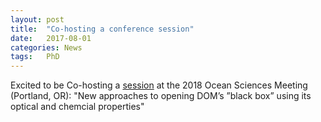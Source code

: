 ```yaml
---
layout: post
title:  "Co-hosting a conference session"
date:   2017-08-01
categories: News
tags:	PhD
---
```

Excited to be Co-hosting a [session](https://agu.confex.com/agu/os18/preliminaryview.cgi/Session22989) at the 2018 Ocean Sciences Meeting (Portland, OR): "New approaches to opening DOM’s ”black box” using its optical and chemcial properties"
